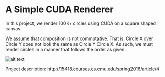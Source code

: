 # A Simple CUDA Renderer

In this project, we render 100K+ circles using CUDA on a square shaped canvas.

We assume that composition is not commutative. That is, Circle X over Circle Y does not look the same as Circle Y Circle X. As such, we must render circles in a manner that follows the order as given.

![alt text](http://15418.courses.cs.cmu.edu/spring2013content/article_images/9_5.jpg)


Project description: http://15418.courses.cs.cmu.edu/spring2016/article/4

